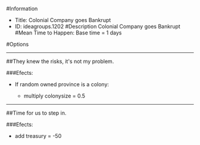 #Information
 - Title: Colonial Company goes Bankrupt
 - ID: ideagroups.1202
#Description
Colonial Company goes Bankrupt
#Mean Time to Happen:
Base time = 1 days

#Options

___
##They knew the risks, it's not my problem.

###Efects:<ul><li>If random owned province is a colony:</li><ul><li>multiply colonysize = 0.5</li></ul></ul>

___
##Time for us to step in.

###Efects:<ul><li>add treasury = -50</li></ul>
